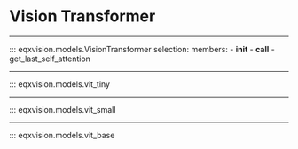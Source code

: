 # Vision Transformer

---

::: eqxvision.models.VisionTransformer
    selection:
        members:
            - __init__
            - __call__
            - get_last_self_attention

---

::: eqxvision.models.vit_tiny

---

::: eqxvision.models.vit_small

---

::: eqxvision.models.vit_base
